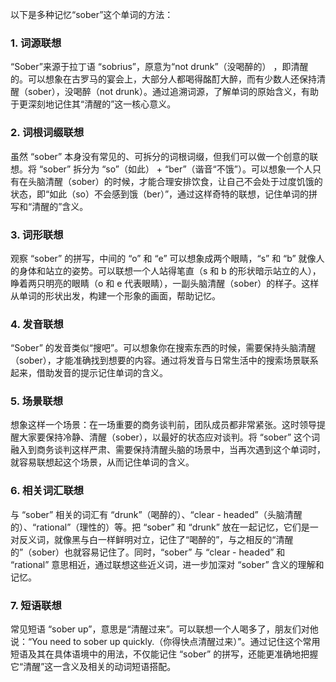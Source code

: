 以下是多种记忆“sober”这个单词的方法：

### 1. 词源联想
“Sober”来源于拉丁语 “sobrius”，原意为“not drunk”（没喝醉的） ，即清醒的。可以想象在古罗马的宴会上，大部分人都喝得酩酊大醉，而有少数人还保持清醒（sober），没喝醉（not drunk）。通过追溯词源，了解单词的原始含义，有助于更深刻地记住其“清醒的”这一核心意义。

### 2. 词根词缀联想
虽然 “sober” 本身没有常见的、可拆分的词根词缀，但我们可以做一个创意的联想。将 “sober” 拆分为 “so”（如此） + “ber”（谐音“不饿”）。可以想象一个人只有在头脑清醒（sober）的时候，才能合理安排饮食，让自己不会处于过度饥饿的状态，即“如此（so）不会感到饿（ber）”，通过这样奇特的联想，记住单词的拼写和“清醒的”含义。

### 3. 词形联想
观察 “sober” 的拼写，中间的 “o” 和 “e” 可以想象成两个眼睛，“s” 和 “b” 就像人的身体和站立的姿势。可以联想一个人站得笔直（s 和 b 的形状暗示站立的人），睁着两只明亮的眼睛（o 和 e 代表眼睛），一副头脑清醒（sober）的样子。这样从单词的形状出发，构建一个形象的画面，帮助记忆。

### 4. 发音联想
“Sober” 的发音类似“搜吧”。可以想象你在搜索东西的时候，需要保持头脑清醒（sober），才能准确找到想要的内容。通过将发音与日常生活中的搜索场景联系起来，借助发音的提示记住单词的含义。

### 5. 场景联想
想象这样一个场景：在一场重要的商务谈判前，团队成员都非常紧张。这时领导提醒大家要保持冷静、清醒（sober），以最好的状态应对谈判。将 “sober” 这个词融入到商务谈判这样严肃、需要保持清醒头脑的场景中，当再次遇到这个单词时，就容易联想起这个场景，从而记住单词的含义。

### 6. 相关词汇联想
与 “sober” 相关的词汇有 “drunk”（喝醉的）、“clear - headed”（头脑清醒的）、“rational”（理性的）等。把 “sober” 和 “drunk” 放在一起记忆，它们是一对反义词，就像黑与白一样鲜明对立，记住了“喝醉的”，与之相反的“清醒的”（sober）也就容易记住了。同时，“sober” 与 “clear - headed” 和 “rational” 意思相近，通过联想这些近义词，进一步加深对 “sober” 含义的理解和记忆。

### 7. 短语联想
常见短语 “sober up”，意思是“清醒过来”。可以联想一个人喝多了，朋友们对他说：“You need to sober up quickly.（你得快点清醒过来）”。通过记住这个常用短语及其在具体语境中的用法，不仅能记住 “sober” 的拼写，还能更准确地把握它“清醒”这一含义及相关的动词短语搭配。 